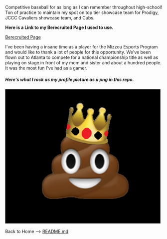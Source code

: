 Competitive baseball for as long as I can remember throughout high-school! Ton of practice to maintain my spot on top tier showcase team for
Prodigy, JCCC Cavaliers showcase team, and Cubs. 

**Here is a Link to my Berecruited Page I used to use.**

[Berecruited Page](https://new.berecruited.com/athletes/4157331#athletics)

I've been having a insane time as a player for the Mizzou Esports Program and would like to thank a lot of people for this opportunity. We've been flown out to Atlanta to compete for a national championship title as well as playing on stage in front of my mom and sister and about a hundred people. It was the most fun I've had as a gamer. 

##### Here's what I rock as my profile picture as a png in this repo.


![](KingChox.png)








Back to Home --> [README.md](https://github.com/RileyPut7/RIleyPut7/edit/master/README.md)
